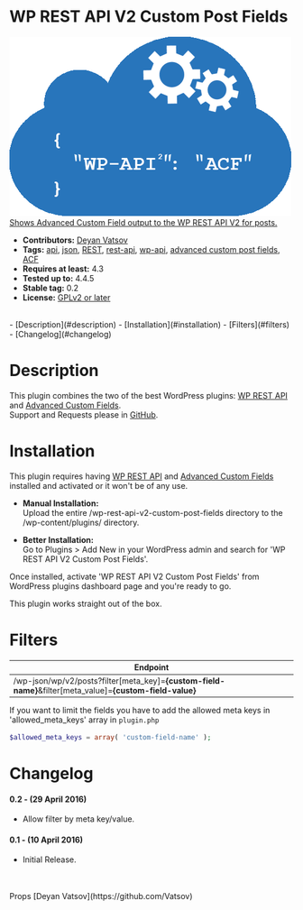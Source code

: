 # WP REST API V2 Custom Post Fields

![Banner](https://github.com/Vatsov/wp-rest-api-v2-custom-post-fields/blob/master/assets/wp-rest-api-v2-custom-fields.png)  
[Shows Advanced Custom Field output to the WP REST API V2 for posts.](https://wordpress.org/plugins/wp-rest-api-v2-custom-post-fields/)

* **Contributors:** [Deyan Vatsov](https://wordpress.org/support/profile/vatsov)  
* **Tags:** [api](https://wordpress.org/plugins/tags/api), [json](https://wordpress.org/plugins/tags/json), [REST](https://wordpress.org/plugins/tags/rest), [rest-api](https://wordpress.org/plugins/tags/rest-api), [wp-api](https://wordpress.org/plugins/tags/wp-api), [advanced custom post fields](https://wordpress.org/plugins/tags/custom-post-types), [ACF](https://wordpress.org/plugins/tags/acf)  
* **Requires at least:** 4.3  
* **Tested up to:** 4.4.5  
* **Stable tag:** 0.2  
* **License:** [GPLv2 or later](http://www.gnu.org/licenses/gpl-2.0.html)  

<br>
- [Description](#description)
- [Installation](#installation)
- [Filters](#filters)
- [Changelog](#changelog)


Description
====

This plugin combines the two of the best WordPress plugins: [WP REST API](https://wordpress.org/plugins/rest-api/ "WP REST API") and [Advanced Custom Fields](https://wordpress.org/plugins/advanced-custom-fields/ "Advanced Custom Fields").  
Support and Requests please in [GitHub](https://github.com/Vatsov/wp-rest-api-v2-custom-post-fields).  


Installation
====

This plugin requires having [WP REST API](https://wordpress.org/plugins/rest-api/ "WP REST API") and [Advanced Custom Fields](https://wordpress.org/plugins/advanced-custom-fields/ "Advanced Custom Fields") installed and activated or it won't be of any use.  

* **Manual Installation:**  
Upload the entire /wp-rest-api-v2-custom-post-fields directory to the /wp-content/plugins/ directory.

* **Better Installation:**  
Go to Plugins > Add New in your WordPress admin and search for 'WP REST API V2 Custom Post Fields'.

Once installed, activate 'WP REST API V2 Custom Post Fields' from WordPress plugins dashboard page and you're ready to go.

This plugin works straight out of the box.


Filters
====
| Endpoint  |
|-----------|
| /wp-json/wp/v2/posts?filter[meta_key]=**{custom-field-name}**&filter[meta_value]=**{custom-field-value}** |



If you want to limit the fields you have to add the allowed meta keys in 'allowed_meta_keys' array in `plugin.php`

```PHP
$allowed_meta_keys = array( 'custom-field-name' );
```


Changelog
====
#### 0.2 - (29 April 2016) ####
* Allow filter by meta key/value.


#### 0.1 - (10 April 2016) ####
* Initial Release.

<br>
<br>
Props [Deyan Vatsov](https://github.com/Vatsov)
